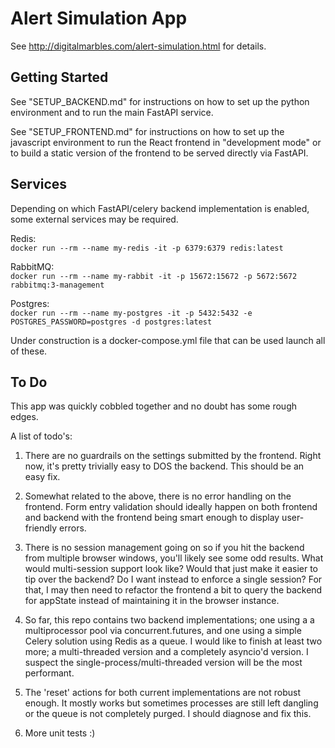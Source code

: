 
# Alert Simulation App

See http://digitalmarbles.com/alert-simulation.html for details.


## Getting Started

See "SETUP_BACKEND.md" for instructions on how to set up the python environment
and to run the main FastAPI service.

See "SETUP_FRONTEND.md" for instructions on how to set up the javascript environment
to run the React frontend in "development mode" or to build a static version of the
frontend to be served directly via FastAPI. 


## Services

Depending on which FastAPI/celery backend implementation is enabled,
some external services may be required.

Redis:  
`docker run --rm --name my-redis -it -p 6379:6379 redis:latest`

RabbitMQ:  
`docker run --rm --name my-rabbit -it -p 15672:15672 -p 5672:5672 rabbitmq:3-management`

Postgres:  
`docker run --rm --name my-postgres -it -p 5432:5432 -e POSTGRES_PASSWORD=postgres -d postgres:latest`


Under construction is a docker-compose.yml file that can be used launch all of these.


## To Do

This app was quickly cobbled together and no doubt has some rough edges.

A list of todo's:

1)  There are no guardrails on the settings submitted by the frontend.
Right now, it's pretty trivially easy to DOS the backend. This should be
an easy fix.

2)  Somewhat related to the above, there is no error handling on the frontend.
Form entry validation should ideally happen on both frontend and backend
with the frontend being smart enough to display user-friendly errors.

3)  There is no session management going on so if you hit the backend from
multiple browser windows, you'll likely see some odd results. What would
multi-session support look like? Would that just make it easier to tip
over the backend? Do I want instead to enforce a single session? For that,
I may then need to refactor the frontend a bit to query the backend for
appState instead of maintaining it in the browser instance.

4)  So far, this repo contains two backend implementations; one using a
a multiprocessor pool via concurrent.futures, and one using a simple Celery
solution using Redis as a queue. I would like to finish at least two more;
a multi-threaded version and a completely asyncio'd version. I suspect the
single-process/multi-threaded version will be the most performant.

5)  The 'reset' actions for both current implementations are not robust enough.
It mostly works but sometimes processes are still left dangling or the queue is
not completely purged. I should diagnose and fix this.

6)  More unit tests :)
